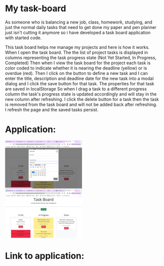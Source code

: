 # My task-board

As someone who is balancing a new job, class, homework, studying, and just the normal daily tasks that need to get done my paper and pen planner just isn't cutting it anymore so i have developed a task board application with started code.

This task board helps me manage my projects and here is how it works.
When I open the task board.
The the list of project tasks is displayed in columns representing the task progress state (Not Yet Started, In Progress, Completed)
Then when I view the task board for the project each task is color coded to indicate whether it is nearing the deadline (yellow) or is overdue (red).
Then I click on the button to define a new task and I can enter the title, description and deadline date for the new task into a modal dialog and I click the save button for that task.
The properties for that task are saved in localStorage
So when I drag a task to a different progress column the task's progress state is updated accordingly and will stay in the new column after refreshing.
I click the delete button for a task then the task is removed from the task board and will not be added back after refreshing.
I refresh the page and the saved tasks persist.

# Application:

<img src="./Assets/Screenshot 2024-03-24 at 10.26.11 PM.png" width="50%" height="50%">

<img src="./Assets/screenshot.png" width="50%" height="50%">

# Link to application:

<!-- <https://rualexandra.github.io//> -->
